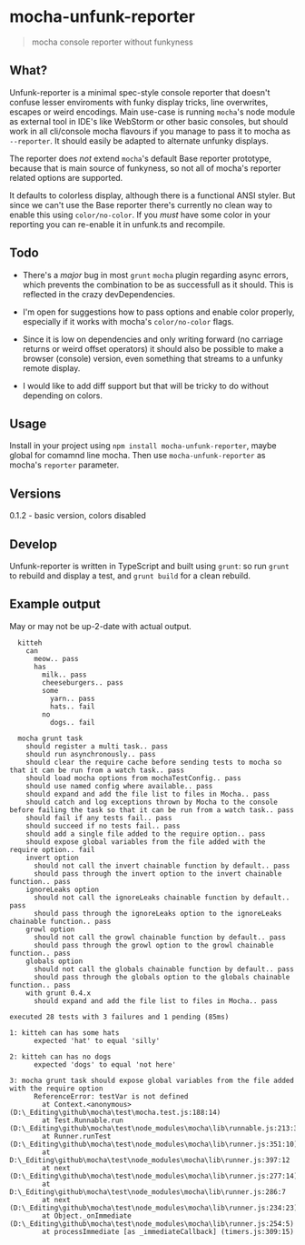 # mocha-unfunk-reporter

> mocha console reporter without funkyness

## What?

Unfunk-reporter is a minimal spec-style console reporter that doesn't confuse lesser enviroments with funky display tricks, line overwrites, escapes or weird encodings. Main use-case is running `mocha`'s node module as external tool in IDE's like WebStorm or other basic consoles, but should work in all cli/console mocha flavours if you manage to pass it to mocha as `--reporter`. It should easily be adapted to alternate unfunky displays.

The reporter does *not* extend `mocha`'s default Base reporter prototype, because that is main source of funkyness, so not all of mocha's reporter related options are supported.

It defaults to colorless display, although there is a functional ANSI styler. But since we can't use the Base reporter there's currently no clean way to enable this using `color/no-color`. If you *must* have some color in your reporting you can re-enable it in unfunk.ts and recompile.

## Todo

* There's a *major* bug in most `grunt` `mocha` plugin regarding async errors, which prevents the combination to be as successfull as it should. This is reflected in the crazy devDependencies.

* I'm open for suggestions how to pass options and enable color properly, especially if it works with mocha's `color/no-color` flags.

* Since it is low on dependencies and only writing forward (no carriage returns or weird offset operators) it should also be possible to make a browser (console) version, even something that streams to a unfunky remote display.

* I would like to add diff support but that will be tricky to do without depending on colors.

## Usage

Install in your project using `npm install mocha-unfunk-reporter`, maybe global for comamnd line mocha. Then use `mocha-unfunk-reporter` as mocha's `reporter` parameter.

## Versions

0.1.2 - basic version, colors disabled

## Develop

Unfunk-reporter is written in TypeScript and built using `grunt`: so run `grunt` to rebuild and display a test, and `grunt build` for a clean rebuild.

## Example output

May or may not be up-2-date with actual output.

````
  kitteh
    can
      meow.. pass
      has
        milk.. pass
        cheeseburgers.. pass
        some
          yarn.. pass
          hats.. fail
        no
          dogs.. fail

  mocha grunt task
    should register a multi task.. pass
    should run asynchronously.. pass
    should clear the require cache before sending tests to mocha so that it can be run from a watch task.. pass
    should load mocha options from mochaTestConfig.. pass
    should use named config where available.. pass
    should expand and add the file list to files in Mocha.. pass
    should catch and log exceptions thrown by Mocha to the console before failing the task so that it can be run from a watch task.. pass
    should fail if any tests fail.. pass
    should succeed if no tests fail.. pass
    should add a single file added to the require option.. pass
    should expose global variables from the file added with the require option.. fail
    invert option
      should not call the invert chainable function by default.. pass
      should pass through the invert option to the invert chainable function.. pass
    ignoreLeaks option
      should not call the ignoreLeaks chainable function by default.. pass
      should pass through the ignoreLeaks option to the ignoreLeaks chainable function.. pass
    growl option
      should not call the growl chainable function by default.. pass
      should pass through the growl option to the growl chainable function.. pass
    globals option
      should not call the globals chainable function by default.. pass
      should pass through the globals option to the globals chainable function.. pass
    with grunt 0.4.x
      should expand and add the file list to files in Mocha.. pass

executed 28 tests with 3 failures and 1 pending (85ms)

1: kitteh can has some hats
      expected 'hat' to equal 'silly'

2: kitteh can has no dogs
      expected 'dogs' to equal 'not here'

3: mocha grunt task should expose global variables from the file added with the require option
      ReferenceError: testVar is not defined
        at Context.<anonymous> (D:\_Editing\github\mocha\test\mocha.test.js:188:14)
        at Test.Runnable.run (D:\_Editing\github\mocha\test\node_modules\mocha\lib\runnable.js:213:32)
        at Runner.runTest (D:\_Editing\github\mocha\test\node_modules\mocha\lib\runner.js:351:10)
        at D:\_Editing\github\mocha\test\node_modules\mocha\lib\runner.js:397:12
        at next (D:\_Editing\github\mocha\test\node_modules\mocha\lib\runner.js:277:14)
        at D:\_Editing\github\mocha\test\node_modules\mocha\lib\runner.js:286:7
        at next (D:\_Editing\github\mocha\test\node_modules\mocha\lib\runner.js:234:23)
        at Object._onImmediate (D:\_Editing\github\mocha\test\node_modules\mocha\lib\runner.js:254:5)
        at processImmediate [as _immediateCallback] (timers.js:309:15)
````